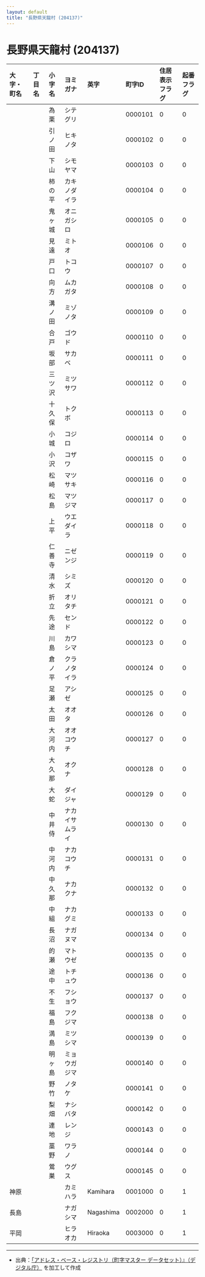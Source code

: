```yaml
---
layout: default
title: "長野県天龍村 (204137)"
---
```


# 長野県天龍村 (204137)

| 大字・町名 | 丁目名 | 小字名 | ヨミガナ | 英字 | 町字ID | 住居表示フラグ | 起番フラグ |
|:---|:---|:---|:---|:---|:---|:---|:---|
|  |  | 為栗 | シテグリ |  | 0000101 | 0 | 0 |
|  |  | 引ノ田 | ヒキノタ |  | 0000102 | 0 | 0 |
|  |  | 下山 | シモヤマ |  | 0000103 | 0 | 0 |
|  |  | 柿の平 | カキノダイラ |  | 0000104 | 0 | 0 |
|  |  | 鬼ヶ城 | オニガシロ |  | 0000105 | 0 | 0 |
|  |  | 見遠 | ミトオ |  | 0000106 | 0 | 0 |
|  |  | 戸口 | トコウ |  | 0000107 | 0 | 0 |
|  |  | 向方 | ムカガタ |  | 0000108 | 0 | 0 |
|  |  | 溝ノ田 | ミゾノタ |  | 0000109 | 0 | 0 |
|  |  | 合戸 | ゴウド |  | 0000110 | 0 | 0 |
|  |  | 坂部 | サカベ |  | 0000111 | 0 | 0 |
|  |  | 三ツ沢 | ミツサワ |  | 0000112 | 0 | 0 |
|  |  | 十久保 | トクボ |  | 0000113 | 0 | 0 |
|  |  | 小城 | コジロ |  | 0000114 | 0 | 0 |
|  |  | 小沢 | コザワ |  | 0000115 | 0 | 0 |
|  |  | 松崎 | マツサキ |  | 0000116 | 0 | 0 |
|  |  | 松島 | マツジマ |  | 0000117 | 0 | 0 |
|  |  | 上平 | ウエダイラ |  | 0000118 | 0 | 0 |
|  |  | 仁善寺 | ニゼンジ |  | 0000119 | 0 | 0 |
|  |  | 清水 | シミズ |  | 0000120 | 0 | 0 |
|  |  | 折立 | オリタチ |  | 0000121 | 0 | 0 |
|  |  | 先途 | センド |  | 0000122 | 0 | 0 |
|  |  | 川島 | カワシマ |  | 0000123 | 0 | 0 |
|  |  | 倉ノ平 | クラノタイラ |  | 0000124 | 0 | 0 |
|  |  | 足瀬 | アシゼ |  | 0000125 | 0 | 0 |
|  |  | 太田 | オオタ |  | 0000126 | 0 | 0 |
|  |  | 大河内 | オオコウチ |  | 0000127 | 0 | 0 |
|  |  | 大久那 | オクナ |  | 0000128 | 0 | 0 |
|  |  | 大蛇 | ダイジャ |  | 0000129 | 0 | 0 |
|  |  | 中井侍 | ナカイサムライ |  | 0000130 | 0 | 0 |
|  |  | 中河内 | ナカコウチ |  | 0000131 | 0 | 0 |
|  |  | 中久那 | ナカクナ |  | 0000132 | 0 | 0 |
|  |  | 中組 | ナカグミ |  | 0000133 | 0 | 0 |
|  |  | 長沼 | ナガヌマ |  | 0000134 | 0 | 0 |
|  |  | 的瀬 | マトウゼ |  | 0000135 | 0 | 0 |
|  |  | 途中 | トチュウ |  | 0000136 | 0 | 0 |
|  |  | 不生 | フショウ |  | 0000137 | 0 | 0 |
|  |  | 福島 | フクジマ |  | 0000138 | 0 | 0 |
|  |  | 満島 | ミツシマ |  | 0000139 | 0 | 0 |
|  |  | 明ヶ島 | ミョウガジマ |  | 0000140 | 0 | 0 |
|  |  | 野竹 | ノタケ |  | 0000141 | 0 | 0 |
|  |  | 梨畑 | ナシバタ |  | 0000142 | 0 | 0 |
|  |  | 連地 | レンジ |  | 0000143 | 0 | 0 |
|  |  | 藁野 | ワラノ |  | 0000144 | 0 | 0 |
|  |  | 鶯巣 | ウグス |  | 0000145 | 0 | 0 |
| 神原 |  |  | カミハラ | Kamihara | 0001000 | 0 | 1 |
| 長島 |  |  | ナガシマ | Nagashima | 0002000 | 0 | 1 |
| 平岡 |  |  | ヒラオカ | Hiraoka | 0003000 | 0 | 1 |

---

- 出典：[「アドレス・ベース・レジストリ（町字マスター データセット）』（デジタル庁）](https://www.digital.go.jp/policies/base_registry_address/) を加工して作成